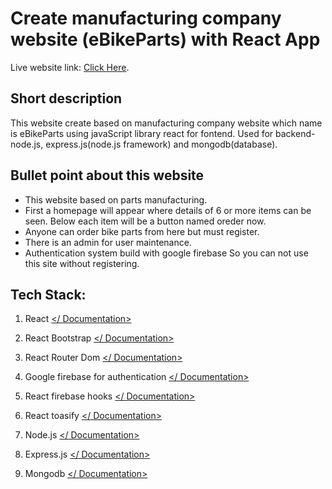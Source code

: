 # Create manufacturing company website (eBikeParts) with React App

Live website link: [Click Here](https://ebike-parts.web.app/).

## Short description
This website create based on  manufacturing company website which name is eBikeParts using javaScript library react for fontend. Used for backend- node.js, express.js(node.js framework) and mongodb(database).

## Bullet point about this website

* This website based on parts manufacturing.
* First a homepage will appear where details of 6 or more items can be seen. Below each item will be a button named oreder now.
* Anyone can order bike parts from here but must register.
* There is an admin for user maintenance.
* Authentication system build with google firebase So you can not use this site without registering.

## Tech Stack:

1.  React [</ Documentation>](https://reactjs.org/docs/getting-started.html)
    
2.  React Bootstrap [</ Documentation>](https://react-bootstrap.github.io/getting-started/introduction)
    
3.  React Router Dom [</ Documentation>](https://reactrouter.com/docs/en/v6/getting-started/overview)

4. Google firebase for authentication [</ Documentation>](https://console.firebase.google.com/u/0/)

5. React firebase hooks [</ Documentation>](https://github.com/csfrequency/react-firebase-hooks)

6. React toasify [</ Documentation>](https://www.npmjs.com/package/react-toastify)

7. Node.js [</ Documentation>](https://nodejs.org/en/)

8. Express.js [</ Documentation>](http://expressjs.com/en/starter/installing.html)

9. Mongodb [</ Documentation>](https://www.mongodb.com/docs/atlas/)